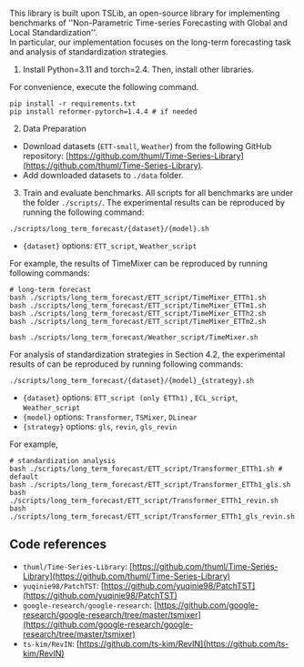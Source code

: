 This library is built upon TSLib, an open-source library for implementing benchmarks of ''Non-Parametric Time-series Forecasting with Global and Local Standardization''.   
In particular, our implementation focuses on the long-term forecasting task and analysis of standardization strategies.
 

1. Install Python=3.11 and torch=2.4. Then, install other libraries. 

For convenience, execute the following command.

```
pip install -r requirements.txt
pip install reformer-pytorch=1.4.4 # if needed
``` 

2. Data Preparation
- Download datasets (`ETT-small`, `Weather`) from the following GitHub repository: [https://github.com/thuml/Time-Series-Library](https://github.com/thuml/Time-Series-Library).
- Add downloaded datasets to `./data` folder.

3. Train and evaluate benchmarks. All scripts for all benchmarks are under the folder `./scripts/`. The experimental results can be reproduced by running the following command:

```
./scripts/long_term_forecast/{dataset}/{model}.sh
```
- `{dataset}` options: `ETT_script`, `Weather_script`

For example, the results of TimeMixer can be reproduced by running following commands:
```
# long-term forecast
bash ./scripts/long_term_forecast/ETT_script/TimeMixer_ETTh1.sh
bash ./scripts/long_term_forecast/ETT_script/TimeMixer_ETTm1.sh
bash ./scripts/long_term_forecast/ETT_script/TimeMixer_ETTh2.sh
bash ./scripts/long_term_forecast/ETT_script/TimeMixer_ETTm2.sh

bash ./scripts/long_term_forecast/Weather_script/TimeMixer.sh
```

For analysis of standardization strategies in Section 4.2, the experimental results of can be reproduced by running following commands:

```
./scripts/long_term_forecast/{dataset}/{model}_{strategy}.sh
```
- `{dataset}` options: `ETT_script (only ETTh1)` , `ECL_script`, `Weather_script`
- `{model}` options: `Transformer`, `TSMixer`, `DLinear`
- `{strategy}` options: `gls`, `revin`, `gls_revin`

For example, 
```
# standardization analysis
bash ./scripts/long_term_forecast/ETT_script/Transformer_ETTh1.sh # default
bash ./scripts/long_term_forecast/ETT_script/Transformer_ETTh1_gls.sh
bash ./scripts/long_term_forecast/ETT_script/Transformer_ETTh1_revin.sh
bash ./scripts/long_term_forecast/ETT_script/Transformer_ETTh1_gls_revin.sh
```


## Code references
-  `thuml/Time-Series-Library`: [https://github.com/thuml/Time-Series-Library](https://github.com/thuml/Time-Series-Library)
- `yuqinie98/PatchTST`: [https://github.com/yuqinie98/PatchTST](https://github.com/yuqinie98/PatchTST)
- `google-research/google-research`: [https://github.com/google-research/google-research/tree/master/tsmixer](https://github.com/google-research/google-research/tree/master/tsmixer)
- `ts-kim/RevIN`: [https://github.com/ts-kim/RevIN](https://github.com/ts-kim/RevIN)
